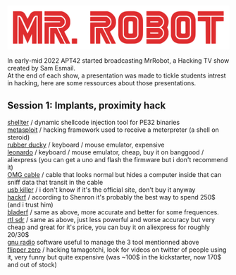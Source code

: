 <p align="center">
  <img src="Mr._Robot_Red.svg" />
</p>

In early-mid 2022 APT42 started broadcasting MrRobot, a Hacking TV show created by Sam Esmail.  
At the end of each show, a presentation was made to tickle students intrest in hacking, here are some ressources about those presentations. 

## Session 1: Implants, proximity hack

[shellter](https://www.shellterproject.com/) / dynamic shellcode injection tool for PE32 binaries  
[metasploit](https://www.metasploit.com/) / hacking framework used to receive a meterpreter (a shell on steroid)  
[rubber ducky](https://shop.hak5.org/products/usb-rubber-ducky-deluxe) / keyboard / mouse emulator, expensive  
[leonardo](https://www.arduino.cc/en/main/arduinoBoardLeonardo) / keyboard / mouse emulator, cheap, buy it on banggood / aliexpress (you can get a uno and flash the firmware but i don't recommend it)  
[OMG cable](https://o.mg.lol/) / cable that looks normal but hides a computer inside that can sniff data that transit in the cable  
[usb killer](https://usbkill.com/) / i don't know if it's the official site, don't buy it anyway  
[hackrf](https://greatscottgadgets.com/hackrf/) / according to Shenron it's probably the best way to spend 250$ (and i trust him)  
[bladerf](https://www.nuand.com/bladerf-2-0-micro/) / same as above, more accurate and better for some frequences.  
[rtl sdr](https://www.passion-radio.fr/cles-rtl-sdr/87) / same as above, just less powerful and worse accuracy but very cheap and great for it's price, you can buy it on aliexpress for roughly 20/30$  
[gnu radio](https://www.gnuradio.org/) software useful to manage the 3 tool mentionned above  
[flipper zero](https://flipperzero.one/) / hacking tamagotchi, look for videos on twitter of people using it, very funny but quite expensive (was ~100$ in the kickstarter, now 170$ and out of stock)
